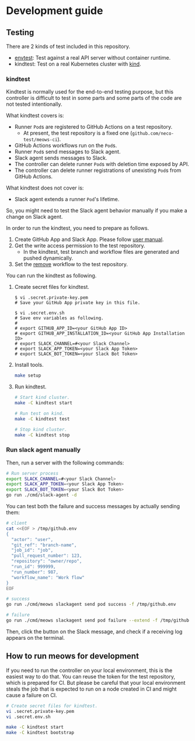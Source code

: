 # Development guide

## Testing

There are 2 kinds of test included in this repository.

- [envtest](https://github.com/kubernetes-sigs/controller-runtime/tree/master/pkg/envtest):
  Test against a real API server without container runtime.
- kindtest: Test on a real Kubernetes cluster with [kind](https://kind.sigs.k8s.io/docs/user/quick-start/).

### kindtest

Kindtest is normally used for the end-to-end testing purpose, but this controller is
difficult to test in some parts and some parts of the code are not tested intentionally.

What kindtest covers is:

- Runner `Pod`s are registered to GitHub Actions on a test repository.
  - At present, the test repository is a fixed one (`github.com/neco-test/meows-ci`).
- GitHub Actions workflows run on the `Pod`s.
- Runner `Pod`s send messages to Slack agent.
- Slack agent sends messages to Slack.
- The controller can delete runner `Pod`s with deletion time exposed by API.
- The controller can delete runner registrations of unexisting `Pod`s from GitHub Actions.

What kindtest does not cover is:

- Slack agent extends a runner `Pod`'s lifetime.

So, you might need to test the Slack agent behavior manually if you make a change on Slack agent.

In order to run the kindtest, you need to prepare as follows.

1. Create GitHub App and Slack App. Please follow [user manual](./user-manual.md).
2. Get the write access permission to the test repository.
    - In the kindtest, test branch and workflow files are generated and pushed dynamically.
3. Set the [remove](../kindtest/workflows/remove.yaml) workflow to the test repository.

You can run the kindtest as following.

1. Create secret files for kindtest.

    ```console
    $ vi .secret.private-key.pem
    # Save your GitHub App private key in this file.

    $ vi .secret.env.sh
    # Save env variables as following.
    #
    # export GITHUB_APP_ID=<your GitHub App ID>
    # export GITHUB_APP_INSTALLATION_ID=<your GitHub App Installation ID>
    # export SLACK_CHANNEL=#<your Slack Channel>
    # export SLACK_APP_TOKEN=<your Slack App Token>
    # export SLACK_BOT_TOKEN=<your Slack Bot Token>
    ```

2. Install tools.

    ```bash
    make setup
    ```

3. Run kindtest.

    ```bash
    # Start kind cluster.
    make -C kindtest start

    # Run test on kind.
    make -C kindtest test

    # Stop kind cluster.
    make -C kindtest stop
    ```

### Run slack agent manually

Then, run a server with the following commands:

```bash
# Run server process
export SLACK_CHANNEL=#<your Slack Channel>
export SLACK_APP_TOKEN=<your Slack App Token>
export SLACK_BOT_TOKEN=<your Slack Bot Token>
go run ./cmd/slack-agent -d
```

You can test both the failure and success messages by actually sending them:

```bash
# client
cat <<EOF > /tmp/github.env
{
  "actor": "user",
  "git_ref": "branch-name",
  "job_id": "job",
  "pull_request_number": 123,
  "repository": "owner/repo",
  "run_id": 999999,
  "run_number": 987,
  "workflow_name": "Work flow"
}
EOF

# success
go run ./cmd/meows slackagent send pod success -f /tmp/github.env

# failure
go run ./cmd/meows slackagent send pod failure --extend -f /tmp/github.env
```

Then, click the button on the Slack message, and check if a receiving log appears
on the terminal.

## How to run meows for development

If you need to run the controller on your local environment, this is the easiest way to do that.
You can reuse the token for the test repository, which is prepared for CI.
But please be careful that your local environment steals the job that is expected to run on a node created in CI and might cause a failure on CI.

```bash
# Create secret files for kindtest.
vi .secret.private-key.pem
vi .secret.env.sh

make -C kindtest start
make -C kindtest bootstrap
```
